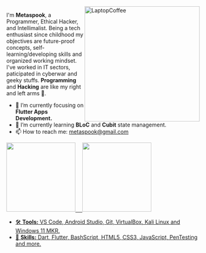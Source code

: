 <!-- Side Image -->
<img src="https://raw.githubusercontent.com/MicaelliMedeiros/micaellimedeiros/master/image/computer-illustration.png" min-width="340px" max-width="400px" width="300px" align="right" alt="LaptopCoffee">

<!-- Paragraph and bullets -->
<p align="left"> 
I'm <strong>Metaspook</strong>, a Programmer, Ethical Hacker, and Intellimalist. Being a tech enthusiast since childhood my objectives are future-proof concepts, self-learning/developing skills and organized working mindset. I've worked in IT sectors, paticipated in cyberwar and geeky stuffs. <strong>Programming</strong> and <strong>Hacking</strong> are like my right and left arms 🤝.<br>
  
  - 🔭 I’m currently focusing on <strong>Flutter Apps Development.</strong>
  - 🌱 I’m currently learning <strong>BLoC</strong> and <strong>Cubit</strong> state management.
  - 📫 How to reach me: metaspook@gmail.com
</p>

<!-- Stats and bullets -->
<a href="https://git.io/metaspook" target="_blank">
  <img height="180em" src="https://github-readme-stats.vercel.app/api/top-langs/?username=metaspook&layout=compact&langs_count=7&theme=radical"/>&emsp;
  <img height="180em" src="https://github-readme-stats.vercel.app/api?username=metaspook&count_private=true&theme=radical&show_icons=true&include_all_commits=true&hide_rank=false"/>
  
  - 🛠️ <strong>Tools:</strong> VS Code, Android Studio, Git, VirtualBox, Kali Linux and Windows 11 MKR.
  - 🦄 <strong>Skills:</strong> Dart, Flutter, BashScript, HTML5, CSS3, JavaScript, PenTesting and more.
</a>


<!-- Default Placeholders
### Hi there 👋
**metaspook/metaspook** is a ✨ _special_ ✨ repository because its `README.md` (this file) appears on your GitHub profile.

Here are some ideas to get you started:

- 🔭 I’m currently working on ...
- 🌱 I’m currently learning ...
- 👯 I’m looking to collaborate on ...
- 🤔 I’m looking for help with ...
- 💬 Ask me about ...
- 📫 How to reach me: ...
- 😄 Pronouns: ...
- ⚡ Fun fact: ...
-->

